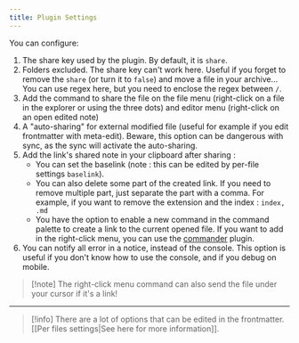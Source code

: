 ```yaml
---
title: Plugin Settings
---
```


You can configure:

1. The share key used by the plugin. By default, it is `share`.
2. Folders excluded. The share key can't work here. Useful if you forget to remove the `share` (or turn it to `false`) and move a file in your archive…
	You can use regex here, but you need to enclose the regex between `/`.
3. Add the command to share the file on the file menu (right-click on a file in the explorer or using the three dots) and editor menu (right-click on an open edited note)
4. A "auto-sharing" for external modified file (useful for example if you edit frontmatter with meta-edit). Beware, this option can be dangerous with sync, as the sync will activate the auto-sharing.
5. Add the link's shared note in your clipboard after sharing : 
	- You can set the baselink (note : this can be edited by per-file settings `baselink`).
	- You can also delete some part of the created link. If you need to remove multiple part, just separate the part with a comma. For example, if you want to remove the extension and the index : `index, .md`
	- You have the option to enable a new command in the command palette to create a link to the current opened file. If you want to add in the right-click menu, you can use the [commander](https://github.com/phibr0/obsidian-commander) plugin. 
6. You can notify all error in a notice, instead of the console. This option is useful if you don't know how to use the console, and if you debug on mobile.


> [!note] The right-click menu command can also send the file under your cursor if it's a link!

---

> [!info] There are a lot of options that can be edited in the frontmatter. [[Per files settings|See here for more information]].
